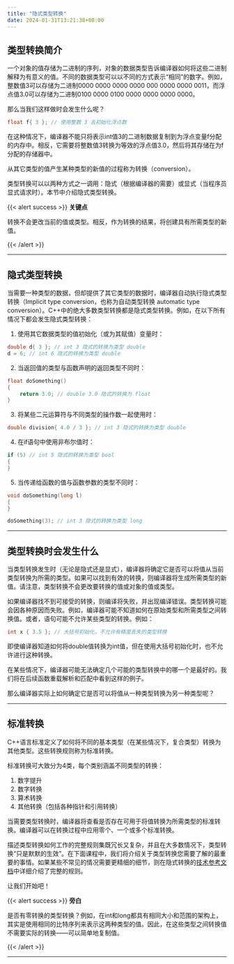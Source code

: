 ```yaml
---
title: "隐式类型转换"
date: 2024-01-31T13:21:38+08:00
---
```


## 类型转换简介

一个对象的值存储为二进制的序列，对象的数据类型告诉编译器如何将这些二进制解释为有意义的值。不同的数据类型可以以不同的方式表示“相同”的数字。例如，整数值3可以存储为二进制0000 0000 0000 0000 000 0000 0000 0011，而浮点值3.0可以存储为二进制0100 0000 0100 0000 0000 0000 0000。

那么当我们这样做时会发生什么呢？

```C++
float f{ 3 }; // 使用整数 3 去初始化浮点数
```

在这种情况下，编译器不能只将表示int值3的二进制数据复制到为浮点变量f分配的内存中。相反，它需要将整数值3转换为等效的浮点值3.0，然后将其存储在为f分配的存储器中。

从其它类型的值产生某种类型的新值的过程称为转换（conversion）。

类型转换可以以两种方式之一调用：隐式（根据编译器的需要）或显式（当程序员显式请求时）。本节中介绍隐式类型转换。

{{< alert success >}}
**关键点**

转换不会更改当前的值或类型。相反，作为转换的结果，将创建具有所需类型的新值。

{{< /alert >}}

***
## 隐式类型转换

当需要一种类型的数据，但却提供了其它类型的数据时，编译器自动执行隐式类型转换（Implicit type conversion，也称为自动类型转换 automatic type conversion）。C++中的绝大多数类型转换都是隐式类型转换。例如，在以下所有情况下都会发生隐式类型转换：

1. 使用其它数据类型的值初始化（或为其赋值）变量时：

```C++
double d{ 3 }; // int 3 隐式的转换为类型 double
d = 6; // int 6 隐式的转换为类型 double
```

2. 当返回值的类型与函数声明的返回类型不同时：

```C++
float doSomething()
{
    return 3.0; // double 3.0 隐式的转换为 float
}
```

3. 将某些二元运算符与不同类型的操作数一起使用时：

```C++
double division{ 4.0 / 3 }; // int 3 隐式的转换为类型 double
```

4. 在if语句中使用非布尔值时：

```C++
if (5) // int 5 隐式的转换为类型 bool
{
}
```

5. 当传递给函数的值与函数参数的类型不同时：

```C++
void doSomething(long l)
{
}

doSomething(3); // int 3 隐式的转换为类型 long
```

***
## 类型转换时会发生什么

当类型转换发生时（无论是隐式还是显式），编译器将确定它是否可以将值从当前类型转换为所需的类型。如果可以找到有效的转换，则编译器将生成所需类型的新值。请注意，类型转换不会更改要转换的值或对象的值或类型。

如果编译器找不到可接受的转换，则编译将失败，并出现编译错误。类型转换可能会因各种原因而失败。例如，编译器可能不知道如何在原始类型和所需类型之间转换值。或者，语句可能不允许某些类型的转换。例如：

```C++
int x { 3.5 }; // 大括号初始化，不允许有精度丢失的类型转换
```

即使编译器知道如何将double值转换为int值，但在使用大括号初始化时，也不允许进行这种转换。

在某些情况下，编译器可能无法确定几个可能的类型转换中的哪一个是最好的。我们将在后续函数重载解析和匹配中看到这样的例子。

那么编译器实际上如何确定它是否可以将值从一种类型转换为另一种类型呢？

***
## 标准转换

C++语言标准定义了如何将不同的基本类型（在某些情况下，复合类型）转换为其他类型。这些转换规则称为标准转换。

标准转换可大致分为4类，每个类别涵盖不同类型的转换：

1. 数字提升
2. 数字转换
3. 算术转换
4. 其他转换（包括各种指针和引用转换）


当需要类型转换时，编译器将查看是否存在可用于将值转换为所需类型的标准转换。编译器可以在转换过程中应用零个、一个或多个标准转换。

描述类型转换如何工作的完整规则集既冗长又复杂，并且在大多数情况下，类型转换“只是默默的生效”。在下面课程中，我们将介绍关于类型转换您需要了解的最重要的事情。如果某些不常见的情况需要更精细的细节，则在隐式转换的[技术参考文档](https://en.cppreference.com/w/cpp/language/implicit_conversion)中详细介绍了完整的规则。

让我们开始吧！

{{< alert success >}}
**旁白**

是否有零转换的类型转换？例如，在int和long都具有相同大小和范围的架构上，其实是使用相同的比特序列来表示这两种类型的值。因此，在这些类型之间转换值不需要实际的转换——可以简单地复制值。

{{< /alert >}}

***
